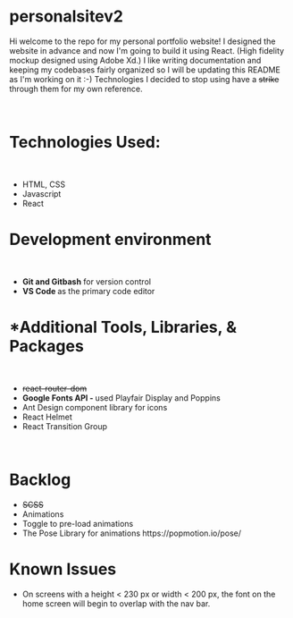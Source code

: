 # personalsitev2
Hi welcome to the repo for my personal portfolio website! I designed the website in advance and now I'm going to build it using React. (High fidelity mockup designed using Adobe Xd.) I like writing documentation and keeping my codebases fairly organized so I will be updating this README as I'm working on it :-) Technologies I decided to stop using have a <strike> strike </strike> through them for my own reference.

<br/>
<h1> Technologies Used: </h1>
<br/>
<ul>
  <li> HTML, CSS </li>
  <li> Javascript </li>
  <li> React </h1> 
  </ul>


<h1> Development environment </h1>
<br/>
<ul>
  <li>
    <b> Git and Gitbash</b> for version control
  </li>
  <li>
    <b> VS Code </b> as the primary code editor
  </li> 
  </ul>

<h1> *Additional Tools, Libraries, & Packages </h1>
<br/>
<ul>
  <li>
    <strike> react-router-dom </strike>
  </li>

  <li>
  <b> Google Fonts API - </b> used Playfair Display and Poppins 
  </li>
  
  <li> Ant Design component library for icons </li>
  
  <li> React Helmet </li>
  
  <li> React Transition Group </h1>
  </ul>
  
  
<br/>
<h1> Backlog </h1>
<ul>
  <li> <strike> SCSS </strike> </li>
  <li> Animations </li>
  <li> Toggle to pre-load animations </h1>
  <li> The Pose Library for animations https://popmotion.io/pose/ </h1>
  </ul>
  
  <h1> Known Issues </h1>
  <ul>
    <li> On screens with a height < 230 px or width < 200 px, the font on the home screen will begin to overlap with the nav bar.</li> 
  </ul>

